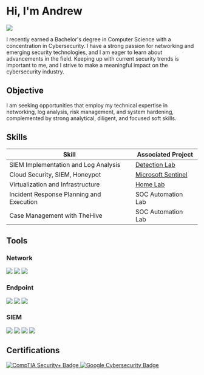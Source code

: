 # Hi, I'm Andrew
<a href="[https://linkedin.com](https://www.linkedin.com/in/andrew-nguyen-9b4992292/)"><img src="https://img.shields.io/badge/-LinkedIn-0072b1?&style=for-the-badge&logo=linkedin&logoColor=white" /></a>

I recently earned a Bachelor's degree in Computer Science with a concentration in Cybersecurity. I have a strong passion for networking and emerging security technologies, and I am eager to learn about advancements in the field. Keeping up with current security trends is important to me, and I strive to make a meaningful impact on the cybersecurity industry.

## Objective

I am seeking opportunities that employ my technical expertise in networking, log analysis, risk management, and system hardening, complemented by strong analytical, diligent, and focused soft skills.

## Skills

| Skill                                         | Associated Project         |
|-----------------------------------------------|----------------------------|
| SIEM Implementation and Log Analysis          | <a href="https://google.com">Detection Lab</a>|
| Cloud Security, SIEM, Honeypot                | <a href="https://github.com/AndrewN95/Microsoft-Sentinel/tree/main">Microsoft Sentinel</a>|
| Virtualization and Infrastructure             | <a href="https://github.com/AndrewN95/Cyber-Security-Home-Lab">Home Lab</a>|
| Incident Response Planning and Execution      | SOC Automation Lab|
| Case Management with TheHive                  | SOC Automation Lab|

## Tools

### Network
<div>
    <img src="https://img.shields.io/badge/-Wireshark-1679A7?&style=for-the-badge&logo=Wireshark&logoColor=white" />
    <img src="https://img.shields.io/badge/-TCPdump-8B0000?&style=for-the-badge&logo=TCPdump&logoColor=ffffff" />
    <img src="https://img.shields.io/badge/-Nmap-66B2FF?&style=for-the-badge&logo=Nmap&logoColor=ffffff" />
</div>

### Endpoint
<div>
    <img src="https://img.shields.io/badge/-Microsoft_Defender_for_Endpoint-00A4EF?&style=for-the-badge&logo=Microsoft&logoColor=white" />
    <img src="https://img.shields.io/badge/-SentinelOne-1D1D1D?&style=for-the-badge&logo=SentinelOne&logoColor=white" />
    <img src="https://img.shields.io/badge/-CrowdStrike Falcon-EF3B2D?&style=for-the-badge&logo=Suricata&logoColor=white" />
</div>

### SIEM
<div>
    <img src="https://img.shields.io/badge/-Microsoft_Sentinel-0078D4?&style=for-the-badge&logo=Microsoft&logoColor=white" />
    <img src="https://img.shields.io/badge/-Splunk-000000?&style=for-the-badge&logo=Splunk&logoColor=white" />
    <img src="https://img.shields.io/badge/-Elastic-005571?&style=for-the-badge&logo=Elastic&logoColor=white" />
    <img src="https://img.shields.io/badge/-Wazuh-ffffff?&style=for-the-badge&logo=Wazuh&logoColor=000000" />
</div>

## Certifications
<div>
<a href="/mnt/data/CompTIA Security+ ce certificate.pdf" download>
    <img src="https://img.shields.io/badge/-Security%2B-FF0000?&style=for-the-badge&logo=CompTIA&logoColor=white" alt="CompTIA Security+ Badge" />
</a>
<a href="/mnt/data/Google Cybersecurity Certificate.pdf" download>
    <img src="https://img.shields.io/badge/-Google%20Cybersecurity-4285F4?&style=for-the-badge&logo=Google&logoColor=white" alt="Google Cybersecurity Badge" />
</a>
</div>
